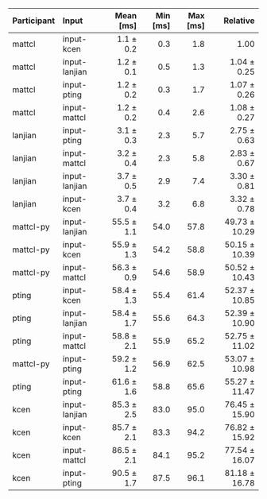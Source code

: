 | Participant | Input | Mean [ms] | Min [ms] | Max [ms] | Relative |
|:---|:---|---:|---:|---:|---:|
| mattcl | input-kcen | 1.1 ± 0.2 | 0.3 | 1.8 | 1.00 |
| mattcl | input-lanjian | 1.2 ± 0.1 | 0.5 | 1.3 | 1.04 ± 0.25 |
| mattcl | input-pting | 1.2 ± 0.2 | 0.3 | 1.7 | 1.07 ± 0.26 |
| mattcl | input-mattcl | 1.2 ± 0.2 | 0.4 | 2.6 | 1.08 ± 0.27 |
| lanjian | input-pting | 3.1 ± 0.3 | 2.3 | 5.7 | 2.75 ± 0.63 |
| lanjian | input-mattcl | 3.2 ± 0.4 | 2.3 | 5.8 | 2.83 ± 0.67 |
| lanjian | input-lanjian | 3.7 ± 0.5 | 2.9 | 7.4 | 3.30 ± 0.81 |
| lanjian | input-kcen | 3.7 ± 0.4 | 3.2 | 6.8 | 3.32 ± 0.78 |
| mattcl-py | input-lanjian | 55.5 ± 1.1 | 54.0 | 57.8 | 49.73 ± 10.29 |
| mattcl-py | input-kcen | 55.9 ± 1.3 | 54.2 | 58.8 | 50.15 ± 10.39 |
| mattcl-py | input-mattcl | 56.3 ± 0.9 | 54.6 | 58.9 | 50.52 ± 10.43 |
| pting | input-kcen | 58.4 ± 1.3 | 55.4 | 61.4 | 52.37 ± 10.85 |
| pting | input-lanjian | 58.4 ± 1.7 | 55.6 | 64.3 | 52.39 ± 10.90 |
| pting | input-mattcl | 58.8 ± 2.1 | 55.9 | 65.2 | 52.75 ± 11.02 |
| mattcl-py | input-pting | 59.2 ± 1.2 | 56.9 | 62.5 | 53.07 ± 10.98 |
| pting | input-pting | 61.6 ± 1.6 | 58.8 | 65.6 | 55.27 ± 11.47 |
| kcen | input-lanjian | 85.3 ± 2.5 | 83.0 | 95.0 | 76.45 ± 15.90 |
| kcen | input-kcen | 85.7 ± 2.1 | 83.3 | 94.2 | 76.82 ± 15.92 |
| kcen | input-mattcl | 86.5 ± 2.1 | 84.1 | 95.2 | 77.54 ± 16.07 |
| kcen | input-pting | 90.5 ± 1.7 | 87.5 | 96.1 | 81.18 ± 16.78 |
